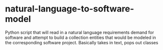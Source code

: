 # natural-language-to-software-model
Python script that will read in a natural language requirements demand for software and attempt to build a collection entities that would be modeled in the corresponding software project. Basically takes in text, pops out classes
